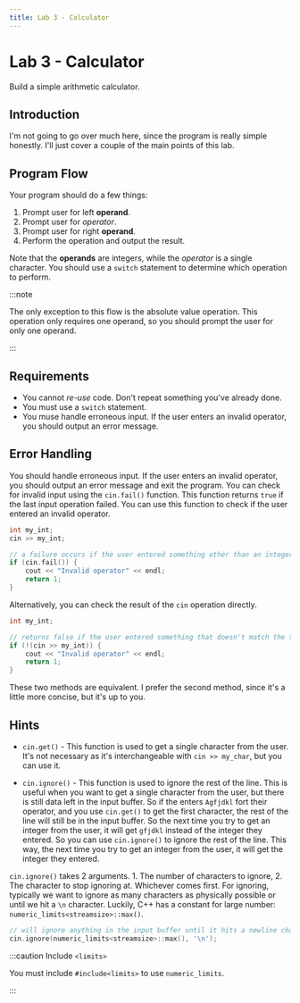 ```yaml
---
title: Lab 3 - Calculator
---
```


# Lab 3 - Calculator

Build a simple arithmetic calculator.

## Introduction

I'm not going to go over much here, since the program is really simple honestly. I'll just cover a couple of the main points of this lab.

## Program Flow

Your program should do a few things:

1. Prompt user for left **operand**.
2. Prompt user for *operator*.
3. Prompt user for right **operand**.
4. Perform the operation and output the result.

Note that the **operands** are integers, while the *operator* is a single character. You should use a `switch` statement to determine which operation to perform.

:::note

The only exception to this flow is the absolute value operation. This operation only requires one operand, so you should prompt the user for only one operand.

:::

## Requirements

- You cannot *re-use* code. Don't repeat something you've already done.
- You must use a `switch` statement.
- You muse handle erroneous input. If the user enters an invalid operator, you should output an error message.

## Error Handling

You should handle erroneous input. If the user enters an invalid operator, you should output an error message and exit the program. You can check for invalid input using the `cin.fail()` function. This function returns `true` if the last input operation failed. You can use this function to check if the user entered an invalid operator.

```cpp
int my_int;
cin >> my_int;

// a failure occurs if the user entered something other than an integer
if (cin.fail()) {
    cout << "Invalid operator" << endl;
    return 1;
}
```

Alternatively, you can check the result of the `cin` operation directly.

```cpp
int my_int;

// returns false if the user entered something that doesn't match the type of x
if (!(cin >> my_int)) {
    cout << "Invalid operator" << endl;
    return 1;
}
```

These two methods are equivalent. I prefer the second method, since it's a little more concise, but it's up to you.

## Hints

- `cin.get()` - This function is used to get a single character from the user. It's not necessary as it's interchangeable with `cin >> my_char`, but you can use it.

- `cin.ignore()` - This function is used to ignore the rest of the line. This is useful when you want to get a single character from the user, but there is still data left in the input buffer. So if the enters `Agfjdkl` fort their operator, and you use `cin.get()` to get the first character, the rest of the line will still be in the input buffer. So the next time you try to get an integer from the user, it will get `gfjdkl` instead of the integer they entered. So you can use `cin.ignore()` to ignore the rest of the line. This way, the next time you try to get an integer from the user, it will get the integer they entered.

`cin.ignore()` takes 2 arguments. 1. The number of characters to ignore, 2. The character to stop ignoring at. Whichever comes first. For ignoring, typically we want to ignore as many characters as physically possible or until we hit a `\n` character. Luckily, C++ has a constant for large number: `numeric_limits<streamsize>::max()`.

```cpp
// will ignore anything in the input buffer until it hits a newline character
cin.ignore(numeric_limits<streamsize>::max(), '\n');
```

:::caution Include `<limits>`

You must include `#include<limits>` to use `numeric_limits`.

:::